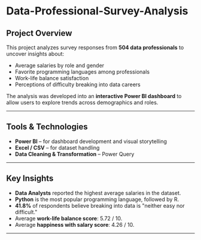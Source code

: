 # Data-Professional-Survey-Analysis

## Project Overview
This project analyzes survey responses from **504 data professionals** to uncover insights about:  
- Average salaries by role and gender  
- Favorite programming languages among professionals  
- Work-life balance satisfaction  
- Perceptions of difficulty breaking into data careers  

The analysis was developed into an **interactive Power BI dashboard** to allow users to explore trends across demographics and roles.  

---

##  Tools & Technologies
- **Power BI** – for dashboard development and visual storytelling  
- **Excel / CSV** – for dataset handling  
- **Data Cleaning & Transformation** – Power Query  

---

##  Key Insights
- **Data Analysts** reported the highest average salaries in the dataset.  
- **Python** is the most popular programming language, followed by R.  
- **41.8%** of respondents believe breaking into data is "neither easy nor difficult."  
- Average **work-life balance score**: 5.72 / 10.  
- Average **happiness with salary score**: 4.26 / 10.  

---
